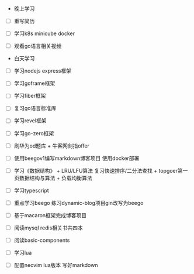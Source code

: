 + 晚上学习
- [ ] 重写简历

- [ ] 学习k8s minicube docker

- [ ] 观看go语言相关视频
+ 白天学习
- [ ] 学习nodejs express框架

- [ ] 学习goframe框架

- [ ] 学习fiber框架

- [ ] 复习go语言标准库

- [ ] 学习revel框架

- [ ] 学习go-zero框架

- [ ] 刷华为od题库 + 牛客网剑指offer

- [ ] 使用beegov1编写markdown博客项目 使用docker部署

- [ ] 学习《数据结构》 + LRU/LFU算法 复习快速排序/二分法查找 + topgoer第一页数据结构与算法 + 负载均衡算法

- [ ] 学习typescript

- [ ] 重点学习beego 练习dynamic-blog项目gin改写为beego

- [ ] 基于macaron框架完成博客项目

- [ ] 阅读mysql redis相关书共四本

- [ ] 阅读basic-components

- [ ] 学习lua 

- [ ] 配置neovim lua版本 写好markdown
